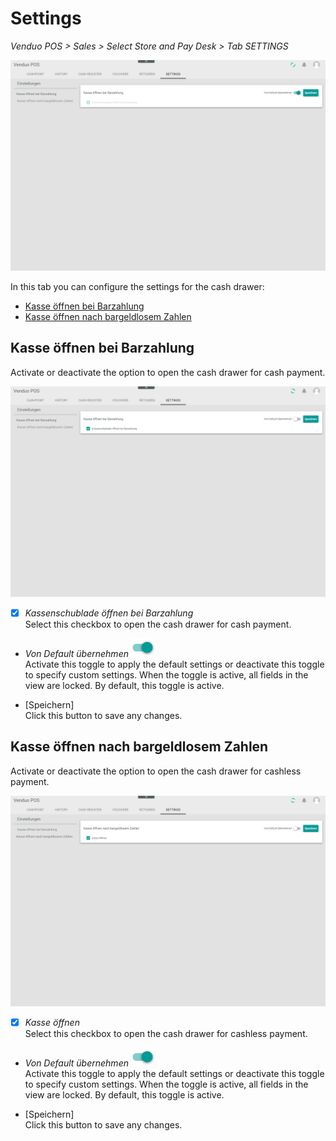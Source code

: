 # Settings

*Venduo POS > Sales > Select Store and Pay Desk > Tab SETTINGS*

![Settings](/Assets/Screenshots/POS/Sales/Settings/Settings.png "[Settings]")

In this tab you can configure the settings for the cash drawer:
- [Kasse öffnen bei Barzahlung](#kasse-öffnen-bei-barzahlung)
- [Kasse öffnen nach bargeldlosem Zahlen](#kasse-öffnen-nach-bargeldlosem-zahlen)


## Kasse öffnen bei Barzahlung

Activate or deactivate the option to open the cash drawer for cash payment.

![Kasse öffnen bei Barzahlung](/Assets/Screenshots/POS/Sales/Settings/Settings01.png "[Kasse öffnen bei Barzahlung]")

- [x] *Kassenschublade öffnen bei Barzahlung*   
  Select this checkbox to open the cash drawer for cash payment.

- *Von Default übernehmen* ![Toggle](/Assets/Icons/Toggle.png "[Toggle]")     
  Activate this toggle to apply the default settings or deactivate this toggle to specify custom settings. When the toggle is active, all fields in the view are locked. By default, this toggle is active.

- [Speichern]   
  Click this button to save any changes.


## Kasse öffnen nach bargeldlosem Zahlen

Activate or deactivate the option to open the cash drawer for cashless payment.

![Kasse öffnen nach bargeldlosem Zahlen](/Assets/Screenshots/POS/Sales/Settings/Settings02.png "[Kasse öffnennach bargeldlosem Zahlen]")

- [x] *Kasse öffnen*    
Select this checkbox to open the cash drawer for cashless payment.

- *Von Default übernehmen* ![Toggle](/Assets/Icons/Toggle.png "[Toggle]")     
  Activate this toggle to apply the default settings or deactivate this toggle to specify custom settings. When the toggle is active, all fields in the view are locked. By default, this toggle is active.

- [Speichern]   
  Click this button to save any changes.

